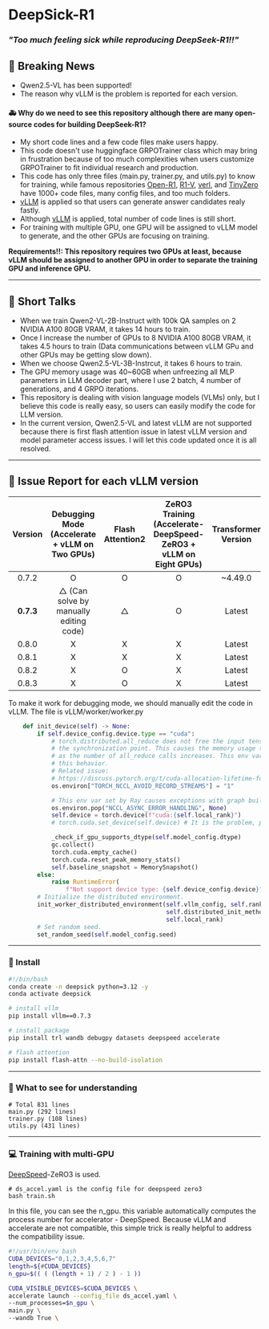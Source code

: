 # DeepSick-R1

### *"Too much feeling sick while reproducing DeepSeek-R1!!"*

## 📰 Breaking News

- Qwen2.5-VL has been supported!
- The reason why vLLM is the problem is reported for each version.

#### 🚑 Why do we need to see this repository although there are many open-source codes for building DeepSeek-R1?

- My short code lines and a few code files make users happy.
- This code doesn't use huggingface GRPOTrainer class which may bring in frustration because of too much complexities when users customize GRPOTrainer to fit individual research and production.
- This code has only three files (main.py, trainer.py, and utils.py) to know for training, while famous repositories [Open-R1](https://github.com/huggingface/open-r1), [R1-V](https://github.com/Deep-Agent/R1-V), [verl](https://github.com/volcengine/verl), and [TinyZero](https://github.com/Jiayi-Pan/TinyZero) have 1000+ code files, many config files, and too much folders.
- [vLLM](https://github.com/vllm-project/vllm) is applied so that users can generate answer candidates realy fastly.
- Although [vLLM](https://github.com/vllm-project/vllm) is applied, total number of code lines is still short.
- For training with multiple GPU, one GPU will be assigned to vLLM model to generate, and the other GPUs are focusing on training.

**Requirements!!: This repository requires two GPUs at least, because vLLM should be assigned to another GPU in order to separate the training GPU and inference GPU.**

---

## 🚀 Short Talks

- When we train Qwen2-VL-2B-Instruct with 100k QA samples on 2 NVIDIA A100 80GB VRAM, it takes 14 hours to train.
- Once I increase the number of GPUs to 8 NVIDIA A100 80GB VRAM, it takes 4.5 hours to train (Data communications between vLLM GPu and other GPUs may be getting slow down).
- When we choose Qwen2.5-VL-3B-Instrcut, it takes 6 hours to train.
- The GPU memory usage was 40~60GB when unfreezing all MLP parameters in LLM decoder part, where I use 2 batch, 4 number of generations, and 4 GRPO iterations. 
- This repository is dealing with vision language models (VLMs) only, but I believe this code is really easy, so users can easily modify the code for LLM version.
- In the current version, Qwen2.5-VL and latest vLLM are not supported because there is first flash attention issue in latest vLLM version and model parameter access issues. I will let this code updated once it is all resolved.

---


## 🚩 Issue Report for each vLLM version
| Version | Debugging Mode (Accelerate + vLLM on Two GPUs) | Flash Attention2 | ZeRO3 Training (Accelerate-DeepSpeed-ZeRO3 + vLLM on Eight GPUs) | Transformer Version | Qwen2.5-VL Error |
|:-------:|:----------------------------------------------:|:----------------:|:----------------------------------------------------------------:|:-------------------:|:----------------:|
|  0.7.2  |                        O                       |         O        |                                 O                                |         ~4.49.0         |       Many       |
|  **0.7.3**  |                        △ (Can solve by manually editing code)                       |         △        |                                 O                                |        Latest       |       Some       |
|  0.8.0  |                        X                       |         X        |                                 X                                |        Latest       |       Less       |
|  0.8.1  |                        X                       |         X        |                                 X                                |        Latest       |       Less       |
|  0.8.2  |                        X                       |         O        |                                 X                                |        Latest       |       Less       |
|  0.8.3  |                        X                       |         O        |                                 X                                |        Latest       |       Less       |


To make it work for debugging mode, we should manually edit the code in vLLM. The file is vLLM/worker/worker.py
```python
    def init_device(self) -> None:
        if self.device_config.device.type == "cuda":
            # torch.distributed.all_reduce does not free the input tensor until
            # the synchronization point. This causes the memory usage to grow
            # as the number of all_reduce calls increases. This env var disables
            # this behavior.
            # Related issue:
            # https://discuss.pytorch.org/t/cuda-allocation-lifetime-for-inputs-to-distributed-all-reduce/191573
            os.environ["TORCH_NCCL_AVOID_RECORD_STREAMS"] = "1"

            # This env var set by Ray causes exceptions with graph building.
            os.environ.pop("NCCL_ASYNC_ERROR_HANDLING", None)
            self.device = torch.device(f"cuda:{self.local_rank}")
            # torch.cuda.set_device(self.device) # It is the problem, please comment out

            _check_if_gpu_supports_dtype(self.model_config.dtype)
            gc.collect()
            torch.cuda.empty_cache()
            torch.cuda.reset_peak_memory_stats()
            self.baseline_snapshot = MemorySnapshot()
        else:
            raise RuntimeError(
                f"Not support device type: {self.device_config.device}")
        # Initialize the distributed environment.
        init_worker_distributed_environment(self.vllm_config, self.rank,
                                            self.distributed_init_method,
                                            self.local_rank)
        # Set random seed.
        set_random_seed(self.model_config.seed)
```

---

### 🍉 Install

```bash
#!/bin/bash
conda create -n deepsick python=3.12 -y
conda activate deepsick

# install vllm
pip install vllm==0.7.3

# install package
pip install trl wandb debugpy datasets deepspeed accelerate

# flash attention
pip install flash-attn --no-build-isolation
```

---

### 🍲 What to see for understanding

```shell
# Total 831 lines
main.py (292 lines)
trainer.py (108 lines)
utils.py (431 lines)
```

---

### 💻 Training with multi-GPU 

[DeepSpeed](https://github.com/deepspeedai/DeepSpeed)-ZeRO3 is used.
```shell
# ds_accel.yaml is the config file for deepspeed zero3
bash train.sh
```

In this file, you can see the n_gpu. this variable automatically computes the process number for accelerator - DeepSpeed.
Because vLLM and accelerate are not compatible, this simple trick is really helpful to address the compatibility issue.

```bash
#!/usr/bin/env bash
CUDA_DEVICES="0,1,2,3,4,5,6,7"
length=${#CUDA_DEVICES}
n_gpu=$(( ( (length + 1) / 2 ) - 1 ))

CUDA_VISIBLE_DEVICES=$CUDA_DEVICES \
accelerate launch --config_file ds_accel.yaml \
--num_processes=$n_gpu \
main.py \
--wandb True \
```

